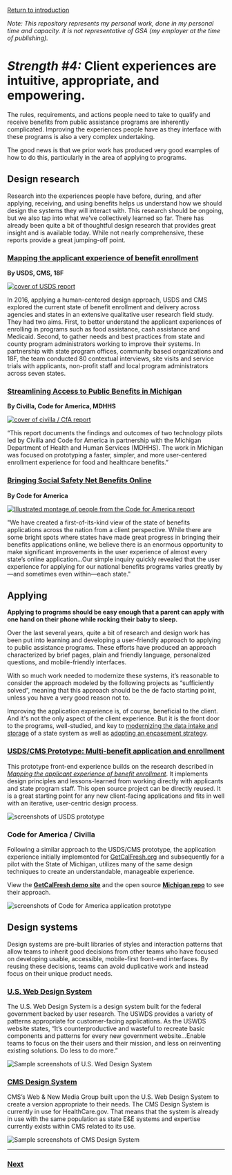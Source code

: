 [Return to introduction](index.md)

_Note: This repository represents my personal work, done in my personal time and capacity. It is not representative of GSA (my employer at the time of publishing)._

# _Strength #4:_ Client experiences are intuitive, appropriate, and empowering.

The rules, requirements, and actions people need to take to qualify and receive benefits from public assistance programs are inherently complicated. Improving the experiences people have as they interface with these programs is also a very complex undertaking.

The good news is that we prior work has produced very good examples of how to do this, particularly in the area of applying to programs.

## Design research

Research into the experiences people have before, during, and after applying, receiving, and using benefits helps us understand how we should design the systems they will interact with. This research should be ongoing, but we also tap into what we've collectively learned so far. There has already been quite a bit of thoughtful design research that provides great insight and is available today. While not nearly comprehensive, these reports provide a great jumping-off point.

### [Mapping the applicant experience of benefit enrollment](https://medium.com/the-u-s-digital-service/redesigning-the-journey-to-critical-benefits-for-americans-in-poverty-2ca068591f32)

**By USDS, CMS, 18F**

[![cover of USDS report](/concept_assets/b_usds_cover.png)](bit.ly/2LlC8aP)

In 2016, applying a human-centered design approach, USDS and CMS explored the current state of benefit enrollment and delivery across agencies and states in an extensive qualitative user research field study. They had two aims. First, to better understand the applicant experiences of enrolling in programs such as food assistance, cash assistance and Medicaid. Second, to gather needs and best practices from state and county program administrators working to improve their systems. In partnership with state program offices, community based organizations and 18F, the team conducted 80 contextual interviews, site visits and service trials with applicants, non-profit staff and local program administrators across seven states.

### [Streamlining Access to Public Benefits in Michigan](bit.ly/michigan-report)

**By Civilla, Code for America, MDHHS**

[![cover of civilla / CfA report](/concept_assets/b_mi_cover.png)](bit.ly/michigan-report)

“This report documents the findings and outcomes of two technology pilots led by Civilla and Code for America in partnership with the Michigan Department of Health and Human Services (MDHHS). The work in Michigan was focused on prototyping a faster, simpler, and more user-centered enrollment experience for food and healthcare benefits.”

### [Bringing Social Safety Net Benefits Online](https://www.codeforamerica.org/programs/integrated-benefits/bringing-social-safety-net-benefits-online)

**By Code for America**

[![Illustrated montage of people from the Code for America report](/concept_assets/b_50states.png)](https://www.codeforamerica.org/programs/integrated-benefits/bringing-social-safety-net-benefits-online)

"We have created a first-of-its-kind view of the state of benefits applications across the nation from a client perspective. While there are some bright spots where states have made great progress in bringing their benefits applications online, we believe there is an enormous opportunity to make significant improvements in the user experience of almost every state’s online application...Our simple inquiry quickly revealed that the user experience for applying for our national benefits programs varies greatly by—and sometimes even within—each state."


## Applying

**Applying to programs should be easy enough that a parent can apply with one hand on their phone while rocking their baby to sleep.**

Over the last several years, quite a bit of research and design work has been put into learning and developing a user-friendly approach to applying to public assistance programs. These efforts have produced an approach characterized by brief pages, plain and friendly language, personalized questions, and mobile-friendly interfaces.

With so much work needed to modernize these systems, it’s reasonable to consider the approach modeled by the following projects as “sufficiently solved”, meaning that this approach should be the de facto starting point, unless you have a very good reason not to.

Improving the application experience is, of course, beneficial to the client. And it's not the only aspect of the client experience. But it is the front door to the programs, well-studied, and key to [modernizing the data intake and storage](data.md) of a state system as well as [adopting an encasement strategy](incremental.md).

### [USDS/CMS Prototype: Multi-benefit application and enrollment](https://usds.github.io/benefits-enrollment-prototype/)

This prototype front-end experience builds on the research described in [_Mapping the applicant experience of benefit enrollment_](#mapping-the-applicant-experience-of-benefit-enrollment). It implements design principles and lessons-learned from working directly with applicants and state program staff. This open source project can be directly reused. It is a great starting point for any new client-facing applications and fits in well with an iterative, user-centric design process.

![screenshots of USDS prototype](/concept_assets/b_usds_prototype.png)

### Code for America / Civilla

Following a similar approach to the USDS/CMS prototype, the application experience initially implemented for [GetCalFresh.org](https://www.getcalfresh.org/) and subsequently for a pilot with the State of Michigan, utilizes many of the same design techniques to create an understandable, manageable experience.

View the [**GetCalFresh demo site**](https://demo.getcalfresh.org/) and the open source [**Michigan repo**](bit.ly/2G5nEre) to see their approach.

![screenshots of Code for America application prototype](/concept_assets/b_cfa_getcalfresh.png)

## Design systems

Design systems are pre-built libraries of styles and interaction patterns that allow teams to inherit good decisions from other teams who have focused on developing usable, accessible, mobile-first front-end interfaces. By reusing these decisions, teams can avoid duplicative work and instead focus on their unique product needs.

### [U.S. Web Design System](https://designsystem.digital.gov/)

The U.S. Web Design System is a design system built for the federal government backed by user research. The USWDS provides a variety of patterns appropriate for customer-facing applications. As the USWDS website states, “It’s counterproductive and wasteful to recreate basic components and patterns for every new government website...Enable teams to focus on the their users and their mission, and less on reinventing existing solutions. Do less to do more.”

![Sample screenshots of U.S. Wed Design System](/concept_assets/b_uswds.png)

### [CMS Design System](https://design.cms.gov/)

CMS’s Web & New Media Group built upon the U.S. Web Design System to create a version appropriate to their needs. The CMS Design System is currently in use for HealthCare.gov. That means that the system is already in use with the same population as state E&E systems and expertise currently exists within CMS related to its use.

![Sample screenshots of CMS Design System](/concept_assets/b_cmsds.png)

---

### [Next](state-staff.md)
